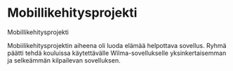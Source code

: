 # Mobillikehitysprojekti
Mobillikehitysprojekti

Mobiilikehitysprojektin aiheena oli luoda elämää helpottava sovellus.
Ryhmä päätti tehdä kouluissa käytettävälle Wilma-sovellukselle yksinkertaisemman ja selkeämmän kilpailevan sovelluksen.
